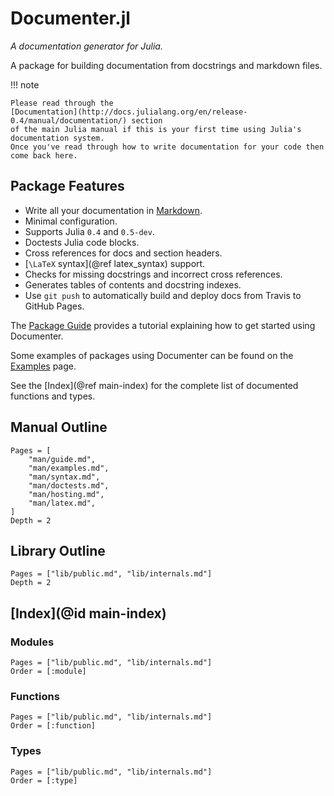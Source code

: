 # Documenter.jl

*A documentation generator for Julia.*

A package for building documentation from docstrings and markdown files.

!!! note

    Please read through the
    [Documentation](http://docs.julialang.org/en/release-0.4/manual/documentation/) section
    of the main Julia manual if this is your first time using Julia's documentation system.
    Once you've read through how to write documentation for your code then come back here.

## Package Features

- Write all your documentation in [Markdown](https://en.wikipedia.org/wiki/Markdown).
- Minimal configuration.
- Supports Julia `0.4` and `0.5-dev`.
- Doctests Julia code blocks.
- Cross references for docs and section headers.
- [``\LaTeX`` syntax](@ref latex_syntax) support.
- Checks for missing docstrings and incorrect cross references.
- Generates tables of contents and docstring indexes.
- Use `git push` to automatically build and deploy docs from Travis to GitHub Pages.

The [Package Guide](@ref) provides a tutorial explaining how to get started using Documenter.

Some examples of packages using Documenter can be found on the [Examples](@ref) page.

See the [Index](@ref main-index) for the complete list of documented functions and types.

## Manual Outline

```@contents
Pages = [
    "man/guide.md",
    "man/examples.md",
    "man/syntax.md",
    "man/doctests.md",
    "man/hosting.md",
    "man/latex.md",
]
Depth = 2
```

## Library Outline

```@contents
Pages = ["lib/public.md", "lib/internals.md"]
Depth = 2
```

## [Index](@id main-index)

### Modules

```@index
Pages = ["lib/public.md", "lib/internals.md"]
Order = [:module]
```

### Functions

```@index
Pages = ["lib/public.md", "lib/internals.md"]
Order = [:function]
```

### Types

```@index
Pages = ["lib/public.md", "lib/internals.md"]
Order = [:type]
```
